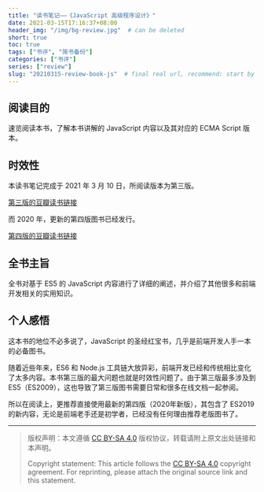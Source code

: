 ```yaml
---
title: "读书笔记——《JavaScript 高级程序设计》"
date: 2021-03-15T17:16:37+08:00
header_img: "/img/bg-review.jpg"  # can be deleted
short: true
toc: true
tags: ["书评", "简书备份"]
categories: ["书评"]
series: ["review"] 
slug: "20210315-review-book-js"  # final real url, recommend: start by date, follow lower case words with hyphen splitter. E.g., `20230316-text-title`
---
```


## 阅读目的

速览阅读本书，了解本书讲解的 JavaScript 内容以及其对应的 ECMA Script 版本。

## 时效性

本读书笔记完成于 2021 年 3 月 10 日，所阅读版本为第三版。

[第三版的豆瓣读书链接](https://book.douban.com/subject/10546125/)

而 2020 年，更新的第四版图书已经发行。

[第四版的豆瓣读书链接](https://book.douban.com/subject/35175321/)

## 全书主旨

全书对基于 ES5 的 JavaScript 内容进行了详细的阐述，并介绍了其他很多和前端开发相关的实用知识。

## 个人感悟

这本书的地位不必多说了，JavaScript 的圣经红宝书，几乎是前端开发人手一本的必备图书。

随着近些年来，ES6 和 Node.js 工具链大放异彩，前端开发已经和传统相比变化了太多内容。本书第三版的最大问题也就是时效性问题了。由于第三版最多涉及到 ES5（ES2009），这也导致了第三版图书需要日常和很多在线文档一起参阅。

所以在阅读上，更推荐直接使用最新的第四版（2020年新版），其包含了 ES2019 的新内容，无论是前端老手还是初学者，已经没有任何理由推荐老版图书了。

---

> 版权声明：本文遵循 [CC BY-SA 4.0](https://creativecommons.org/licenses/by-sa/4.0/deed.zh) 版权协议，转载请附上原文出处链接和本声明。
>
> Copyright statement: This article follows the [CC BY-SA 4.0](https://creativecommons.org/licenses/by-sa/4.0/deed.en) copyright agreement. For reprinting, please attach the original source link and this statement.
